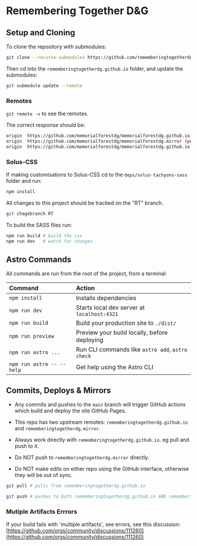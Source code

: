# Remembering Together D&G

## Setup and Cloning

To clone the repository with submodules:

```bash
git clone --recurse-submodules https://github.com/rememberingtogetherdg/rememberingtogetherdg.github.io
```

Then cd into the `rememberingtogetherdg.github.io` folder, and update the submodules:

```bash
git submodule update --remote
```

### Remotes

`git remote -v` to see the remotes.

The correct response should be:

```bash
origin  https://github.com/memorialforestdg/memorialforestdg.github.io (fetch)
origin  https://github.com/memorialforestdg/memorialforestdg.mirror (push)
origin  https://github.com/memorialforestdg/memorialforestdg.github.io (push)
```

### Solus-CSS

If making customisations to Solus-CSS cd to the `deps/solus-tachyons-sass` folder and run:

```bash
npm install
```

All changes to this project should be tracked on the "RT" branch.

```bash
git chagebranch RT
```

To build the SASS files run:

```bash
npm run build # build the css
npm run dev   # watch for changes
```

## Astro Commands

All commands are run from the root of the project, from a terminal:

| Command                   | Action                                           |
| :------------------------ | :----------------------------------------------- |
| `npm install`             | Installs dependencies                            |
| `npm run dev`             | Starts local dev server at `localhost:4321`      |
| `npm run build`           | Build your production site to `./dist/`          |
| `npm run preview`         | Preview your build locally, before deploying     |
| `npm run astro ...`       | Run CLI commands like `astro add`, `astro check` |
| `npm run astro -- --help` | Get help using the Astro CLI                     |

## Commits, Deploys & Mirrors

- Any commits and pushes to the `main` branch will trigger GitHub actions which build and deploy the site GitHub Pages.
- This repo has two upstream remotes: `rememberingtogetherdg.github.io` and `rememberingtogetherdg.mirror`.
- Always work directly with `rememberingtogetherdg.github.io`. eg pull and push to it.

- Do NOT push to `rememberingtogetherdg.mirror` directly.
- Do NOT make edits on either repo using the GitHub interface, otherwise they will be out of sync.

```bash
git pull # pulls from rememberingtogetherdg.github.io

git push # pushes to both rememberingtogetherdg.github.io AND rememberingtogetherdg.mirror
```

### Mutiple Artifacts Errrors

If your build fails with 'multiple artifacts', see errors, see this discussion:
[https://github.com/orgs/community/discussions/111260](https://github.com/orgs/community/discussions/111260)
